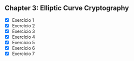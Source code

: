 ## Chapter 3: Elliptic Curve Cryptography

- [X] Exercício 1
- [X] Exercício 2
- [X] Exercício 3
- [X] Exercício 4
- [x] Exercício 5
- [x] Exercício 6
- [x] Exercício 7
